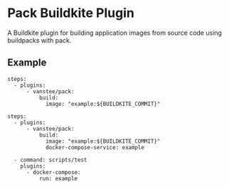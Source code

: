 Pack Buildkite Plugin
=====================

A Buildkite plugin for building application images from source code using
buildpacks with pack.

Example
-------

```
steps:
  - plugins:
      - vanstee/pack:
          build:
            image: "example:${BUILDKITE_COMMIT}"
```

```
steps:
  - plugins:
      - vanstee/pack:
          build:
            image: "example:${BUILDKITE_COMMIT}"
            docker-compose-service: example

  - command: scripts/test
    plugins:
      - docker-compose:
          run: example
```
